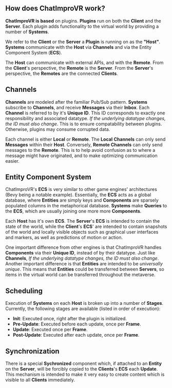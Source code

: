 ## How does ChatImproVR work?
**ChatImproVR is based** on plugins. **Plugins** run on both the **Client** and the **Server**. Each plugin adds functionality to the virtual world by providing a number of **Systems**.

We refer to the **Client** or the **Server** a **Plugin** is running on as the **"Host"**. **Systems** communicate with the **Host** via **Channels** and via the Entity Component System (**ECS**). 

The **Host** can communicate with external APIs, and with the **Remote**. From the **Client**'s perspective, the **Remote** is the **Server**. From the **Server**'s perspective, the **Remotes** are the connected **Clients**.

## Channels
**Channels** are modeled after the familiar Pub/Sub pattern. **Systems** subscribe to **Channels**, and receive **Messages** via their **Inbox**. Each **Channel** is referred to by it's **Unique ID**. This ID corresponds to exactly one responsibility and associated datatype. _If the underlying datatype changes, the ID must also change_. This is to ensure compatability between plugins. Otherwise, plugins may consume corrupted data.

Each channel is either **Local** or **Remote**. The **Local** **Channels** can only send **Messages** within their **Host**. Conversely, **Remote Channels** can only send messages to the **Remote**. This is to help avoid confusion as to where a message might have originated, and to make optimizing communication easier.

## Entity Component System
ChatImproVR's **ECS** is very similar to other game engines' architectures (Bevy being a notable example). Essentially, the **ECS** acts as a global database, where **Entities** are simply keys and **Components** are sparsely populated columns in the metaphorical database. **Systems** make **Queries** to the **ECS**, which are usually joining one more more **Components**. 

Each **Host** has it's own **ECS**. The **Server**'s **ECS** is intended to contain the state of the world, while the **Client**'s **ECS**' are intended to contain snapshots of the world and locally visible objects such as graphical user interfaces and markers, as well as predictions of motion or action.

One important difference from other engines is that ChatImproVR handles **Components** via their **Unique ID**, instead of by their datatype. Just like **Channels**, _If the underlying datatype changes, the ID must also change_. Another important difference is that **Entities** are intended to be _universally unique_. This means that **Entities** could be transferred between **Servers**, so items in the virtual world can be transferred throughout the metaverse.

## Scheduling
Execution of **Systems** on each **Host** is broken up into a number of **Stages**. Currently, the following stages are available (listed in order of execution):
* **Init**: Executed once, right after the plugin is initialized.
* **Pre-Update**: Executed before each update, once per **Frame**.
* **Update**: Executed once per **Frame**.
* **Post-Update**: Executed after each update, once per **Frame**.

## Synchronization
There is a special **Sychronized** component which, if attached to an **Entity** on the **Server**, will be forcibly copied to the **Clients**'s **ECS** each **Update**. This mechanism is intended to make it very easy to create content which is visible to all **Clients** immediately. 
